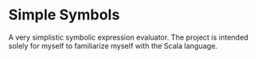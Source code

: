Simple Symbols
==============
A very simplistic symbolic expression evaluator. The project is intended solely for myself to familiarize myself with the Scala language.
